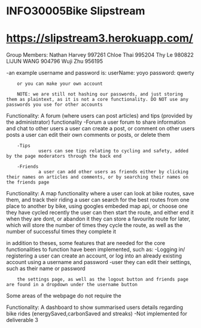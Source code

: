 # INFO30005Bike Slipstream 
# https://slipstream3.herokuapp.com/

Group Members:
        Nathan Harvey 997261
        Chloe Thai 995204
        Thy Le 980822
        LIJUN WANG 904796
        Wuji Zhu 956195



-an example username and password is:
        userName: yoyo
        password: qwerty
        
        or you can make your own account
        
        NOTE: we are still not hashing our passwords, and just storing them as plaintext, as it is not a core functionality. DO NOT use any passwords you use for other accounts



Functionality: A forum (where users can post articles) and tips (provided by the administrator) functionality
        -Forum
                a user forum to share information and chat to other users
                a user can create a post, or comment on other users posts
                a user can edit their own comments or posts, or delete them

        -Tips
                users can see tips relating to cycling and safety, added by the page moderators through the back end
        
        -Friends
                a user can add other users as friends either by clicking their names on articles and comments, or by searching their names on the friends page



Functionality: A map functionality where a user can look at bike routes, save them, and track their riding
        a user can search for the best routes from one place to another by bike, using googles embeded map api, or choose one they have cycled recently
        the user can then start the route, and either end it when they are dont, or abandon it
        they can store a favourite route for later, which will store the number of times they cycle the route, as well as the number of successful times they complete it


in addition to theses, some features that are needed for the core functionalities to function have been implemented, such as:
        -Logging in/ registering
                a user can create an account, or log into an already existing account using a username and password
        -user
                they can edit their settings, such as their name or password

        the settings page, as well as the logout button and friends page are found in a dropdown under the username button

Some areas of the webpage do not require the 




Functionality: A dashboard to show summarised users details regarding bike rides (energySaved,carbonSaved and streaks)
        -Not implemented for deliverable 3
        